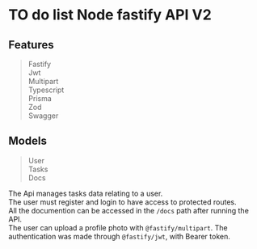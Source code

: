# TO do list Node fastify API V2

## Features

> Fastify<br>
> Jwt<br>
> Multipart<br>
> Typescript<br>
> Prisma<br>
> Zod<br>
> Swagger<br>

## Models

> User<br>
> Tasks<br>
> Docs<br>

The Api manages tasks data relating to a user.<br>
The user must register and login to have access to protected routes.<br>
All the documention can be accessed in the `/docs` path after running the API.<br>
The user can upload a profile photo with `@fastify/multipart`.
The authentication was made through `@fastify/jwt`, with Bearer token.
